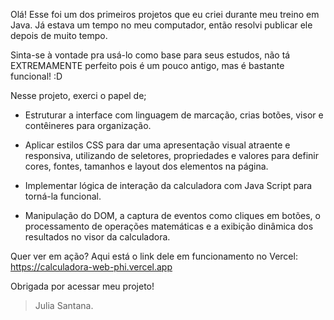 Olá!
Esse foi um dos primeiros projetos que eu criei durante meu treino em Java. Já estava um tempo no meu computador, então resolvi publicar ele depois
de muito tempo.

Sinta-se à vontade pra usá-lo como base para seus estudos, não tá EXTREMAMENTE perfeito pois é um pouco antigo, mas é bastante funcional! :D

Nesse projeto, exerci o papel de;

- Estruturar a interface com linguagem de marcação, crias botões, visor e contêineres para organização.

- Aplicar estilos CSS para dar uma apresentação visual atraente e responsiva, utilizando de seletores, propriedades e valores para definir cores, fontes, tamanhos e layout dos elementos na página.

- Implementar lógica de interação da calculadora com Java Script para torná-la funcional. 

- Manipulação do DOM, a captura de eventos como cliques em botões, o processamento de operações matemáticas e a exibição dinâmica dos resultados no visor da calculadora.


Quer ver em ação? Aqui está o link dele em funcionamento no Vercel: https://calculadora-web-phi.vercel.app

Obrigada por acessar meu projeto!

> Julia Santana.
